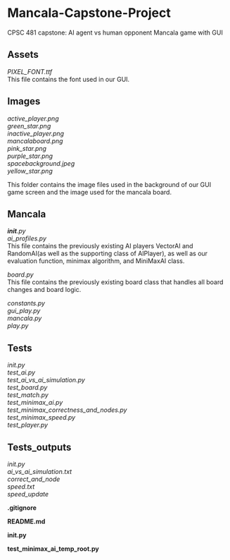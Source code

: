 # Mancala-Capstone-Project
CPSC 481 capstone: AI agent vs human opponent Mancala game with GUI

## Assets  
*PIXEL_FONT.ttf*  
This file contains the font used in our GUI.

## Images
*active_player.png*  
*green_star.png*  
*inactive_player.png*  
*mancalaboard.png*  
*pink_star.png*  
*purple_star.png*  
*spacebackground.jpeg*  
*yellow_star.png*  

This folder contains the image files used in the background of our GUI game screen and the image used for the mancala board.

## Mancala  
*__init__.py*  
*ai_profiles.py*  
This file contains the previously existing AI players VectorAI and RandomAI(as well as the supporting class of AIPlayer), as well as our evaluation function, minimax algorithm, and MiniMaxAI class.  

*board.py*  
This file contains the previously existing board class that handles all board changes and board logic.  

*constants.py*  
*gui_play.py*  
*mancala.py*  
*play.py*

## Tests  
*_init_.py*  
*test_ai.py*  
*test_ai_vs_ai_simulation.py*  
*test_board.py*  
*test_match.py*  
*test_minimax_ai.py*  
*test_minimax_correctness_and_nodes.py*  
*test_minimax_speed.py*  
*test_player.py*

## Tests_outputs
*_init_.py*  
*ai_vs_ai_simulation.txt*  
*correct_and_node*  
*speed.txt*  
*speed_update*

**.gitignore**  

**README.md**  

**__init__.py**  

**test_minimax_ai_temp_root.py**  

